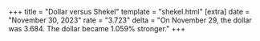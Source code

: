 +++
title = "Dollar versus Shekel"
template = "shekel.html"
[extra]
date = "November 30, 2023"
rate = "3.723"
delta = "On November 29, the dollar was 3.684. The dollar became 1.059% stronger."
+++
